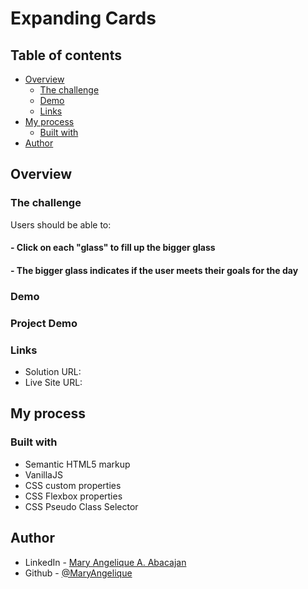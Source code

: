 # Expanding Cards


## Table of contents

- [Overview](#overview)
  - [The challenge](#the-challenge)
  - [Demo](#demo)
  - [Links](#links)
- [My process](#my-process)
  - [Built with](#built-with)
- [Author](#author)

## Overview

### The challenge

Users should be able to:

#### - Click on each "glass" to fill up the bigger glass
#### - The bigger glass indicates if the user meets their goals for the day

### Demo


### Project Demo


### Links

- Solution URL:
- Live Site URL: 

## My process

### Built with

- Semantic HTML5 markup
- VanillaJS
- CSS custom properties
- CSS Flexbox properties
- CSS Pseudo Class Selector
## Author

- LinkedIn - [Mary Angelique A. Abacajan](https://github.com/MaryAngelique/)
- Github - [@MaryAngelique](https://www.github.com/MaryAngelique)
